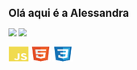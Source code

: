 ## Olá aqui é a Alessandra

<img height="180em" src="https://github-readme-stats.vercel.app/api?username=cherry-leeh&hide=contribs,prs&theme=jolly">
<img height="180em" src="https://github-readme-stats.vercel.app/api/pin/?username=cherry-leeh&repo=github-readme-statss">

<div style="display: inline_block"><br>
  <img align="center" alt="Rafa-Js" height="30" width="40" src="https://raw.githubusercontent.com/devicons/devicon/master/icons/javascript/javascript-plain.svg">
  <img align="center" alt="Rafa-HTML" height="30" width="40" src="https://raw.githubusercontent.com/devicons/devicon/master/icons/html5/html5-original.svg">
  <img align="center" alt="Rafa-CSS" height="30" width="40" src="https://raw.githubusercontent.com/devicons/devicon/master/icons/css3/css3-original.svg">
</div>
